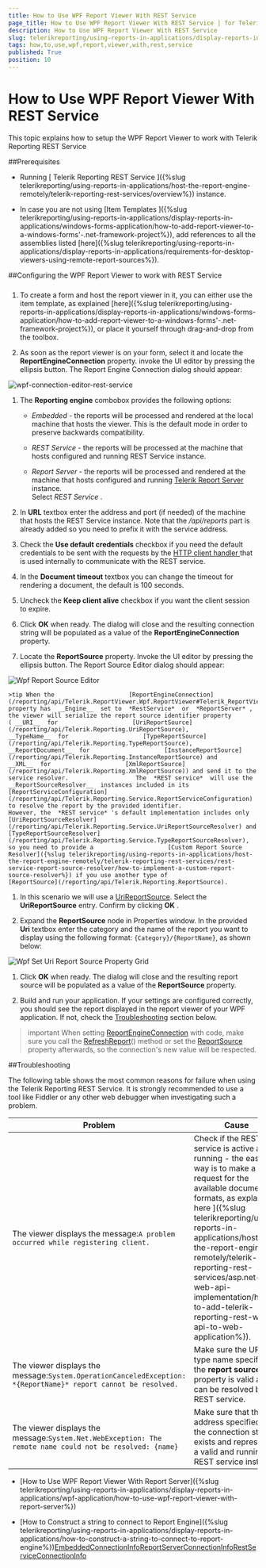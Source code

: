 ```yaml
---
title: How to Use WPF Report Viewer With REST Service
page_title: How to Use WPF Report Viewer With REST Service | for Telerik Reporting Documentation
description: How to Use WPF Report Viewer With REST Service
slug: telerikreporting/using-reports-in-applications/display-reports-in-applications/wpf-application/how-to-use-wpf-report-viewer-with-rest-service
tags: how,to,use,wpf,report,viewer,with,rest,service
published: True
position: 10
---
```


# How to Use WPF Report Viewer With REST Service



This topic explains how to setup the WPF Report Viewer to work with Telerik Reporting REST Service

##Prerequisites

* Running               [ Telerik Reporting REST Service ]({%slug telerikreporting/using-reports-in-applications/host-the-report-engine-remotely/telerik-reporting-rest-services/overview%}) instance.             

* In case you are not using [Item Templates ]({%slug telerikreporting/using-reports-in-applications/display-reports-in-applications/windows-forms-application/how-to-add-report-viewer-to-a-windows-forms'-.net-framework-project%}),               add references to all the assemblies listed               [here]({%slug telerikreporting/using-reports-in-applications/display-reports-in-applications/requirements-for-desktop-viewers-using-remote-report-sources%}).             

##Configuring the WPF Report Viewer to work with REST Service

###

1. To create a form and host the report viewer in it, you can either use the item template, as explained                   [here]({%slug telerikreporting/using-reports-in-applications/display-reports-in-applications/windows-forms-application/how-to-add-report-viewer-to-a-windows-forms'-.net-framework-project%}), or place it yourself through drag-and-drop from the toolbox.                 

1. As soon as the report viewer is on your form, select it and locate the __ReportEngineConnection__  property.                   invoke the UI editor by pressing the ellipsis button. The Report Engine Connection dialog should appear:                   

  ![wpf-connection-editor-rest-service](images/wpf-connection-editor-rest-service.png)

1. The __Reporting engine__  combobox provides the following options:                 
   + *Embedded*  - the reports will be processed and rendered at the local machine that hosts the viewer. This is the default mode in order to preserve backwards compatibility.                     

   + *REST Service*  - the reports will be processed at the machine that hosts configured and running REST Service instance.                     

   + *Report Server*  - the reports will be processed and rendered at the machine that hosts configured and running                        [Telerik Report Server ](http://docs.telerik.com/report-server/introduction)  instance.                     
    Select *REST Service* .                 

1. In __URL__  textbox enter the address and port (if needed) of the machine that hosts the REST Service instance.                   Note that the */api/reports*  part is already added so you need to prefix it with the service address.                 

1. Check the __Use default credentials__  checkbox if you need the default credentials to be sent with the requests by the                    [HTTP client handler ](https://msdn.microsoft.com/query/dev14.query?appId=Dev14IDEF1&l&EN-US&k=k(System.Net.Http.HttpClientHandler.UseDefaultCredentials))                    that is used internally to communicate with the REST service.                 

1. In the __Document timeout__  textbox you can change the timeout for rendering a document, the default is 100 seconds.                 

1. Uncheck the __Keep client alive__  checkbox if you want the client session to expire.                 

1. Click __OK__  when ready. The dialog will close and the resulting connection string will be populated as a value of the __ReportEngineConnection__  property.                 

1. Locate the __ReportSource__  property. Invoke the UI editor by pressing the ellipsis button. The Report Source Editor dialog should appear:                   

  ![Wpf Report Source Editor](images/WpfReportSourceEditor.png)

    >tip When the                     [ReportEngineConnection](/reporting/api/Telerik.ReportViewer.Wpf.ReportViewer#Telerik_ReportViewer_Wpf_ReportViewer_ReportEngineConnection)                     property has  __Engine__  set to  *RestService*  or  *ReportServer* ,                     the viewer will serialize the report source identifier property                     ( __URI__  for                     [UriReportSource](/reporting/api/Telerik.Reporting.UriReportSource),                      __TypeName__  for                     [TypeReportSource](/reporting/api/Telerik.Reporting.TypeReportSource),                      __ReportDocument__  for                     [InstanceReportSource](/reporting/api/Telerik.Reporting.InstanceReportSource) and                      __XML__  for                     [XmlReportSource](/reporting/api/Telerik.Reporting.XmlReportSource)) and send it to the service resolver.                   The  *REST service*  will use the  __ReportSourceResolver__  instances included in its                     [ReportServiceConfiguration](/reporting/api/Telerik.Reporting.Service.ReportServiceConfiguration) to resolve the report by the provided identifier.                     However, the  *REST service* 's default implementation includes only                     [UriReportSourceResolver](/reporting/api/Telerik.Reporting.Service.UriReportSourceResolver) and                     [TypeReportSourceResolver](/reporting/api/Telerik.Reporting.Service.TypeReportSourceResolver),                     so you need to provide a                     [Custom Report Source Resolver]({%slug telerikreporting/using-reports-in-applications/host-the-report-engine-remotely/telerik-reporting-rest-services/rest-service-report-source-resolver/how-to-implement-a-custom-report-source-resolver%}) if you use another type of                     [ReportSource](/reporting/api/Telerik.Reporting.ReportSource).                   



1. In this scenario we will use a [UriReportSource](/reporting/api/Telerik.Reporting.UriReportSource).                   Select the __UriReportSource__  entry. Confirm by clicking __OK__ .                 

1. Expand the __ReportSource__  node in Properties window. In the provided __Uri__  textbox enter the category and the name of the report you want to display using the following format: `{Category}/{ReportName}`, as shown below:                   

  ![Wpf Set Uri Report Source Property Grid](images/WpfSetUriReportSourcePropertyGrid.png)

1. Click __OK__  when ready. The dialog will close and the resulting report source will be populated as a value of the __ReportSource__  property.                 

1. Build and run your application. If your settings are configured correctly, you should see the report displayed in the report viewer of your WPF application.                   If not, check the                   [Troubleshooting](#Troubleshooting) section below.                 

>important When setting [ReportEngineConnection](/reporting/api/Telerik.ReportViewer.Wpf.ReportViewer#Telerik_ReportViewer_Wpf_ReportViewer_ReportEngineConnection) with code, make sure you call             the [RefreshReport](/reporting/api/Telerik.ReportViewer.Wpf.ReportViewer#Telerik_ReportViewer_Wpf_ReportViewer_RefreshReport)() method             or set the [ReportSource](/reporting/api/Telerik.ReportViewer.Wpf.ReportViewer#Telerik_ReportViewer_Wpf_ReportViewer_ReportSource) property afterwards,             so the connection's new value will be respected.           


##Troubleshooting

The following table shows the most common reasons for failure when using the Telerik Reporting REST Service. It is strongly recommended to use a tool like           Fiddler or any other web debugger when investigating such a problem.         


| Problem | Cause |
| ------ | ------ |
|The viewer displays the message:`A problem occurred while registering client.`|Check if the REST service is active and running - the easiest way is to make a request for the available document formats, as explained[ here ]({%slug telerikreporting/using-reports-in-applications/host-the-report-engine-remotely/telerik-reporting-rest-services/asp.net-web-api-implementation/how-to-add-telerik-reporting-rest-web-api-to-web-application%}).|
|The viewer displays the message:`System.OperationCanceledException: *{ReportName}* report cannot be resolved.`|Make sure the URL or type name specified in the __report source__ property is valid and can be resolved by the REST service.|
|The viewer displays the message:`System.Net.WebException: The remote name could not be resolved: {name}`|Make sure that the address specified in the connection string exists and represents a valid and running REST service instance|




 * [How to Use WPF Report Viewer With Report Server]({%slug telerikreporting/using-reports-in-applications/display-reports-in-applications/wpf-application/how-to-use-wpf-report-viewer-with-report-server%})

 * [How to Construct a string to connect to Report Engine]({%slug telerikreporting/using-reports-in-applications/display-reports-in-applications/how-to-construct-a-string-to-connect-to-report-engine%})[EmbeddedConnectionInfo](/reporting/api/Telerik.ReportViewer.Common.EmbeddedConnectionInfo)[ReportServerConnectionInfo](/reporting/api/Telerik.ReportViewer.Common.ReportServerConnectionInfo)[RestServiceConnectionInfo](/reporting/api/Telerik.ReportViewer.Common.RestServiceConnectionInfo)
